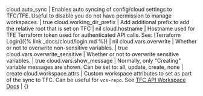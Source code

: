 cloud.auto_sync | Enables auto syncing of config/cloud settings to TFC/TFE. Useful to disable you do not have permission to manage workspaces. | true
cloud.working_dir_prefix | Add additional prefix to add the relative root that is set on TFC | nil
cloud.hostname | Hostname used for TFE Terraform token used for authenticated API calls. See: [Terraform Login]({% link _docs/cloud/login.md %}) | nil
cloud.vars.overwrite | Whether or not to overwrite non-sensitive variables. | true
cloud.vars.overwrite_sensitive | Whether or not to overwrite sensitive variables. | true
cloud.vars.show_message | Normally, only "Creating" variable messages are shown. Can be set to: all, update, create, none  | create
cloud.workspace.attrs | Custom workspace attributes to set as part of the sync to TFC. Can be useful for `vcs-repo`. See [TFC API Workspace Docs](https://www.terraform.io/docs/cloud/api/workspaces.html) | {}